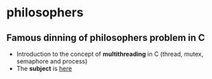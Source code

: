 # philosophers
## Famous dinning of philosophers problem in C
- Introduction to the concept of **multithreading** in C (thread, mutex, semaphore and process)
- The **subject** is [here](https://cdn.intra.42.fr/pdf/pdf/65869/en.subject.pdf)
